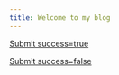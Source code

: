 ```yaml
---
title: Welcome to my blog
---
```


[Submit success=true](alintaenergyapp://concession?success=true)

[Submit success=false](alintaenergyapp://concession?success=false)


